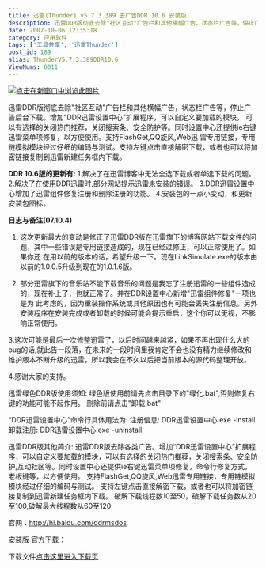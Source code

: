 ```yaml
---
title: 迅雷(Thunder) v5.7.3.389 去广告DDR 10.6 安装版
description: 迅雷DDR版彻底去除"社区互动"广告栏和其他横幅广告，状态栏广告等，停止广告后台下载。增加“DDR迅雷设置中心”扩展程序，可以自定义要加载的模块，可以有选择的关闭热门推荐，关闭搜索条、安全防护等。同时设置中心还提供ie右键迅雷菜单项修复，以方便使用。支持FlashGet,QQ旋风,Web迅雷专用链接，专用链模拟模块经过仔细的编码与测试。支持左键点击直接解密下载，或者也可以将加密链接复制到迅雷新建任务框内下载。DDR10.6版的更新有:1.解决了在迅雷博客中无法全选下载或者单选下载的问题。2.解决了在使用DDR迅雷时,部分网站提示迅雷未安装的错误。3.DDR迅雷设置中心增加了迅雷组件修复注册和删除注册的功能。4.安装包的一点小变动，和更新安装包图标。
date: 2007-10-06 12:35:18
category: 应用软件
tags: ['工具共享', '迅雷Thunder']
post_id: 189
alias: ThunderV5.7.3.389DDR10.6
ViewNums: 6011
---
```


[![点击在新窗口中浏览此图片](http://www.leehare.cn/attachment/200610/1161945544_0.gif "点击在新窗口中浏览此图片")](http://www.leehare.cn/attachment/200610/1161945544_0.gif)

迅雷DDR版彻底去除"社区互动"广告栏和其他横幅广告，状态栏广告等，停止广告后台下载。增加“DDR迅雷设置中心”扩展程序，可以自定义要加载的模块， 可以有选择的关闭热门推荐，关闭搜索条、安全防护等。同时设置中心还提供ie右键迅雷菜单项修复，以方便使用。支持FlashGet,QQ旋风,Web迅 雷专用链接，专用链模拟模块经过仔细的编码与测试。支持左键点击直接解密下载，或者也可以将加密链接复制到迅雷新建任务框内下载。

**DDR 10.6版的更新有:**
1.解决了在迅雷博客中无法全选下载或者单选下载的问题。
2.解决了在使用DDR迅雷时,部分网站提示迅雷未安装的错误。
3.DDR迅雷设置中心增加了迅雷组件修复注册和删除注册的功能。
4.安装包的一点小变动，和更新安装包图标。

**日志与备注(07.10.4)**
1. 这次更新最大的变动是修正了迅雷DDR版在迅雷旗下的博客网站下载文件的问题，其中一些错误是专用链接造成的，现在已经过修正，可以正常使用了。如果你还 在用以前的版本的话，希望升级一下。现在LinkSimulate.exe的版本由以前的1.0.0.5升级到现在的1.0.1.6版。

2. 部分迅雷旗下的音乐站不能下载音乐的问题是我忘了注册迅雷的一些组件造成的，现在补上了，也就正常了。并在DDR设置中心新增"迅雷组件修复"一项也是为 此考虑的，因为重装操作系统或其他原因也有可能会丢失注册信息。另外安装程序在安装完成或者卸载的时候可能会提示重启，这个你可以无视，不影响正常使用。

3.这次可能是最后一次修整迅雷了，以后时间越来越紧，如果不再出现什么大的bug的话,就此告一段落，在未来的一段时间里我肯定不会也没有精力继续修改和维护版本不断升级的迅雷，所以我会在不久以后把当前版本的源代码整理开放。

4.感谢大家的支持。

迅雷绿色DDR版使用须知:
绿色版使用前请先点击目录下的"绿化.bat",否则修复右键的功能可能不起作用。
删除前请点击"卸载.bat"

“DDR迅雷设置中心”命令行具体用法为:
注册信息:
DDR迅雷设置中心.exe -install
卸载注册:
DDR迅雷设置中心.exe -uninstall

迅雷DDR版其他简介:
迅雷DDR版去除各类广告。增加“DDR迅雷设置中心”扩展程序，可以自定义要加载的模块，可以有选择的关闭热门推荐，关闭搜索条、安全防护,互动社区等。同时设置中心还提供ie右键迅雷菜单项修复，命令行修复方式，老板键等，以方便使用。
支持FlashGet,QQ旋风,Web迅雷专用链接，专用链模拟模块经过仔细的编码与测试。
支持左键点击直接解密下载，或者也可以将加密链接复制到迅雷新建任务框内下载。
破解下载线程数10至50，破解下载任务数从20至100,破解最大线程数从60至120

官网：<http://hi.baidu.com/ddrmsdos>

安装版 官方下载：

下载文件[点击这里进入下载页](http://cid-778609f9f4685429.skydrive.live.com/self.aspx/Public/Thunder5.7.3.389ddr10.6Setup.rar)
